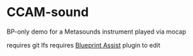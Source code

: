 # CCAM-sound
BP-only demo for a Metasounds instrument played via mocap

requires git lfs
requires [Blueprint Assist](https://www.unrealengine.com/marketplace/en-US/product/blueprint-assist) plugin to edit